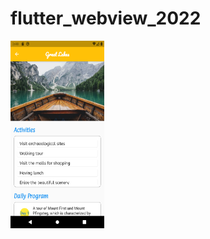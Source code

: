 # flutter_webview_2022

<div>
 <img src="https://github.com/Eng-Mohamed-Elsayed/Flutter-AppTravel-1/blob/master/assets/Screenshot/Screenshot_1624970924.png" width="150" height="300" >
   
  </div>
